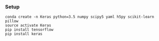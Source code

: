 ### Setup
    conda create -n Keras python=3.5 numpy scipy5 yaml h5py scikit-learn pillow
    source activate Keras 
    pip install tensorflow
    pip install keras
